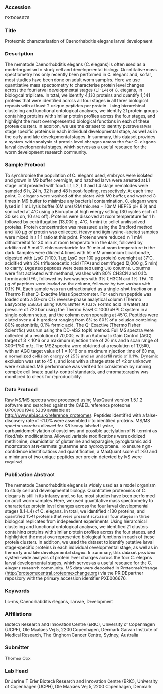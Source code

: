 ### Accession
PXD006676

### Title
Proteomic characterisation of Caenorhabditis elegans larval development

### Description
The nematode Caenorhabditis elegans (C. elegans) is often used as a model organism to study cell and developmental biology. Quantitative mass spectrometry has only recently been performed in C. elegans and, so far, most studies have been done on adult worm samples. Here we use quantitative mass spectrometry to characterise protein level changes across the four larval developmental stages (L1-L4) of C. elegans, in biological triplicate. In total, we identify 4,130 proteins and quantify 1,541 proteins that were identified across all four stages in all three biological repeats with at least 2 unique peptides per protein. Using hierarchical clustering and functional ontological analyses, we identify 21 protein groups containing proteins with similar protein profiles across the four stages, and highlight the most overrepresented biological functions in each of these protein clusters. In addition, we use the dataset to identify putative larval stage specific proteins in each individual developmental stage, as well as in the early and late developmental stages. In summary, this dataset provides a system-wide analysis of protein level changes across the four C. elegans larval developmental stages, which serves as a useful resource for the worm development research community.

### Sample Protocol
To synchronise the population of C. elegans used, embryos were isolated and grown in M9 buffer overnight, and hatched larva were arrested at L1 stage until provided with food. L1, L2, L3 and L4 stage nematodes were sampled 6 h, 24 h, 32 h and 48 h post-feeding, respectively. At each time point, C. elegans were washed off the plates with M9 buffer, and washed 3 times in M9 buffer to minimize any bacterial contamination. C. elegans were lysed in 1 mL lysis buffer (6M urea/2M thiourea + 10mM HEPES pH 8.0) and sonicated at 4'C using a Bioruptor at high energy setting (30 cycles each of 30 sec on, 10 sec off). Proteins were dissolved at room temperature for 1 h followed by centrifugation (13,000 g, 4'C, 5 min) to pellet undissolved proteins. Protein concentration was measured using the Bradford method and 100 µg of protein was collected. Heavy and light lysine-labeled samples were mixed in a 1:1 ratio at this point. Proteins were reduced in 1 mM dithiothreitol for 30 min at room temperature in the dark, followed by addition of 5 mM 2-chloroacetamide for 30 min at room temperature in the dark. Samples were diluted 4 times with 50 mM ammonium bicarbonate, digested with LysC (1:100, 1 µg LysC per 100 µg protein) overnight at 37'C, acidified with 2% trifluoroacetic acid (TFA) and centrifuged (2,000 g, 5 min) to clarify. Digested peptides were desalted using C18 columns. Columns were first activated with methanol, washed with 80% CH3CN and 0.1% formic acid (FA), followed by two washes with 3% CH3CN and 1% TFA. 10 µg of peptides were loaded on the column, followed by two washes with 0.1% FA.  Each sample was run unfractionated as a single-shot fraction on a Thermo Fisher Q-Exactive Mass Spectrometer. For each run peptide was loaded onto a 50-cm C18 reverse-phase analytical column (Thermo EasySpray ES803) using 100% Buffer A (0.1% Formic acid in water) at a pressure of 720 bar using the Thermo EasyLC 1000 uHPLC system in a single-column setup, and the column oven operating at 45'C. Peptides were eluted over a 4-h gradient ranging from 6% to 60% of a solution containing 80% acetonitrile, 0.1% formic acid. The Q- Exactive (Thermo Fisher Scientific) was run using the DD-MS2 top10 method. Full MS spectra were collected at a resolution of 70,000, with an Automatic Gain Control (AGC) target of 3 × 10^6 or a maximum injection time of 20 ms and a scan range of 300–1750 m/z. The MS2 spectra were obtained at a resolution of 17,500, with an AGC target value of 1 × 10^6 or a maximum injection time of 60 ms, a normalized collision energy of 25% and an underfill ratio of 0.1%. Dynamic exclusion was set to 45 s, and ions with a charge state of <2 or unknown were excluded. MS performance was verified for consistency by running complex cell lysate quality-control standards, and chromatography was monitored to check for reproducibility.

### Data Protocol
Raw MS/MS spectra were processed using MaxQuant version 1.5.1.2 software and searched against the CAEEL reference proteome UP000001940 6239 available at http://www.ebi.ac.uk/reference_proteomes. Peptides identified with a false-discovery rate of <1.0% were assembled into identified proteins. MS/MS spectra searches allowed for K8 heavy labeled Lysine, carbamidomethylation of cysteines and possible acetylation of N-termini as fixed/mix modifications. Allowed variable modifications were oxidized methionine, deamidation of glutamine and asparagine, pyroglutamic acid modification at N-terminal glutamine and hydroxyproline. To ensure high-confidence identifications and quantification, a MaxQuant score of >50 and a minimum of two unique peptides per protein detected by MS were required.

### Publication Abstract
The nematode Caenorhabditis elegans is widely used as a model organism to study cell and developmental biology. Quantitative proteomics of C. elegans is still in its infancy and, so far, most studies have been performed on adult worm samples. Here, we used quantitative mass spectrometry to characterize protein level changes across the four larval developmental stages (L1-L4) of C. elegans. In total, we identified 4130 proteins, and quantified 1541 proteins that were present across all four stages in three biological replicates from independent experiments. Using hierarchical clustering and functional ontological analyses, we identified 21 clusters containing proteins with similar protein profiles across the four stages, and highlighted the most overrepresented biological functions in each of these protein clusters. In addition, we used the dataset to identify putative larval stage-specific proteins in each individual developmental stage, as well as in the early and late developmental stages. In summary, this dataset provides system-wide analysis of protein level changes across the four C. elegans larval developmental stages, which serves as a useful resource for the C. elegans research community. MS data were deposited in ProteomeXchange (http://proteomecentral.proteomexchange.org) via the PRIDE partner repository with the primary accession identifier PXD006676.

### Keywords
Lc-ms, Caenorhabditis elegans, Larvae, Development

### Affiliations
Biotech Research and Innovation Centre (BRIC), University of Copenhagen (UCPH), Ole Maaløes Vej 5, 2200 Copenhagen, Denmark
Garvan Institute of Medical Research, The Kinghorn Cancer Centre, Sydney, Australia

### Submitter
Thomas Cox

### Lab Head
Dr Janine T Erler
Biotech Research and Innovation Centre (BRIC), University of Copenhagen (UCPH), Ole Maaløes Vej 5, 2200 Copenhagen, Denmark


